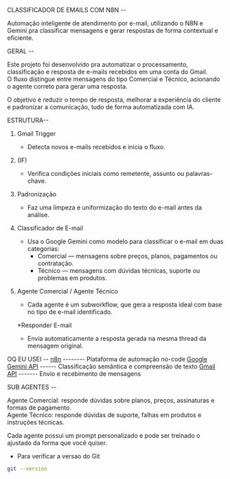 CLASSIFICADOR DE EMAILS COM N8N --

Automação inteligente de atendimento por e-mail, utilizando o N8N e Gemini pra classificar mensagens e gerar respostas de forma contextual e eficiente.

GERAL --

Este projeto foi desenvolvido pra automatizar o processamento, classificação e resposta de e-mails recebidos em uma conta do Gmail.  
O fluxo distingue entre mensagens do tipo Comercial e Técnico, acionando o agente correto para gerar uma resposta.

O objetivo é reduzir o tempo de resposta, melhorar a experiência do cliente e padronizar a comunicação, tudo de forma automatizada com IA.

ESTRUTURA--

1. Gmail Trigger

   - Detecta novos e-mails recebidos e inicia o fluxo.

2. (IF)

   - Verifica condições iniciais como remetente, assunto ou palavras-chave.

3. Padronização

   - Faz uma limpeza e uniformização do texto do e-mail antes da análise.

4. Classificador de E-mail

   - Usa o Google Gemini como modelo para classificar o e-mail em duas categorias:
     - Comercial — mensagens sobre preços, planos, pagamentos ou contratação.
     - Técnico — mensagens com dúvidas técnicas, suporte ou problemas em produtos.

5. Agente Comercial / Agente Técnico

   - Cada agente é um subworkflow, que gera a resposta ideal com base no tipo de e-mail identificado.

   \*Responder E-mail

   - Envia automaticamente a resposta gerada na mesma thread da mensagem original.

OQ EU USEI --
[n8n](https://n8n.io) -------- Plataforma de automação no-code
[Google Gemini API](https://ai.google.dev/gemini-api) ------ Classificação semântica e compreensão de texto
[Gmail API](https://developers.google.com/gmail/api) ------- Envio e recebimento de mensagens

SUB AGENTES --

Agente Comercial: responde dúvidas sobre planos, preços, assinaturas e formas de pagamento.  
Agente Técnico: responde dúvidas de suporte, falhas em produtos e instruções técnicas.

Cada agente possui um prompt personalizado e pode ser treinado o ajustado da forma que você quiser.

- Para verificar a versao do Git

```bash
git --version
```
